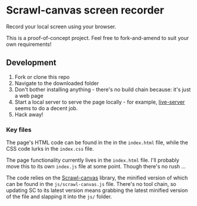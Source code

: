 # Scrawl-canvas screen recorder
Record your local screen using your browser.

This is a proof-of-concept project. Feel free to fork-and-amend to suit your own requirements!

## Development
1. Fork or clone this repo
2. Navigate to the downloaded folder
3. Don't bother installing anything - there's no build chain because: it's just a web page
4. Start a local server to serve the page locally - for example, [live-server](https://github.com/tapio/live-server) seems to do a decent job.
5. Hack away!

### Key files
The page's HTML code can be found in the  in the `index.html` file, while the CSS code lurks in the `index.css` file.

The page functionality currently lives in the `index.html` file. I'll probably move this to its own `index.js` file at some point. Though there's no rush ...

The code relies on the [Scrawl-canvas](https://github.com/KaliedaRik/Scrawl-canvas) library, the minified version of which can be found in the `js/scrawl-canvas.js` file. There's no tool chain, so updating SC to its latest version means grabbing the latest minified version of the file and slapping it into the `js/` folder.
